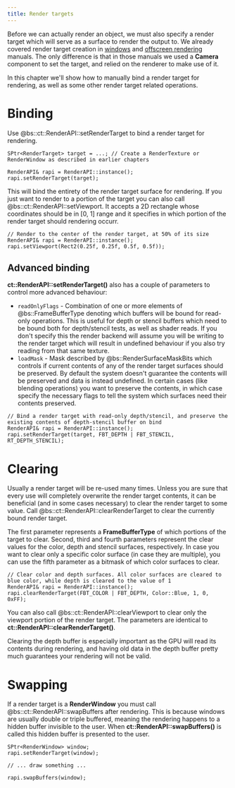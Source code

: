 ```yaml
---
title: Render targets
---
```


Before we can actually render an object, we must also specify a render target which will serve as a surface to render the output to. We already covered render target creation in [windows](User_Manuals/Advanced_Rendering/windows) and [offscreen rendering](User_Manuals/Advanced_Rendering/offscreenRendering) manuals. The only difference is that in those manuals we used a **Camera** component to set the target, and relied on the renderer to make use of it. 

In this chapter we'll show how to manually bind a render target for rendering, as well as some other render target related operations.

# Binding
Use @bs::ct::RenderAPI::setRenderTarget to bind a render target for rendering.

~~~~~~~~~~~~~{.cpp}
SPtr<RenderTarget> target = ...; // Create a RenderTexture or RenderWindow as described in earlier chapters

RenderAPI& rapi = RenderAPI::instance();
rapi.setRenderTarget(target);
~~~~~~~~~~~~~

This will bind the entirety of the render target surface for rendering. If you just want to render to a portion of the target you can also call @bs::ct::RenderAPI::setViewport. It accepts a 2D rectangle whose coordinates should be in [0, 1] range and it specifies in which portion of the render target should rendering occurr.

~~~~~~~~~~~~~{.cpp}
// Render to the center of the render target, at 50% of its size
RenderAPI& rapi = RenderAPI::instance();
rapi.setViewport(Rect2(0.25f, 0.25f, 0.5f, 0.5f));
~~~~~~~~~~~~~

## Advanced binding
**ct::RenderAPI::setRenderTarget()** also has a couple of parameters to control more advanced behaviour:
 - `readOnlyFlags` - Combination of one or more elements of @bs::FrameBufferType denoting which buffers will be bound for read-only operations. This is useful for depth or stencil buffers which need to be bound both for depth/stencil tests, as well as shader reads. If you don't specify this the render backend will assume you will be writing to the render target which will result in undefined behaviour if you also try reading from that same texture.
 - `loadMask` - Mask described by @bs::RenderSurfaceMaskBits which controls if current contents of any of the render target surfaces should be preserved. By default the system doesn't guarantee the contents will be preserved and data is instead undefined. In certain cases (like blending operations) you want to preserve the contents, in which case specify the necessary flags to tell the system which surfaces need their contents preserved.

~~~~~~~~~~~~~{.cpp}
// Bind a render target with read-only depth/stencil, and preserve the existing contents of depth-stencil buffer on bind
RenderAPI& rapi = RenderAPI::instance();
rapi.setRenderTarget(target, FBT_DEPTH | FBT_STENCIL, RT_DEPTH_STENCIL);
~~~~~~~~~~~~~
 
# Clearing
Usually a render target will be re-used many times. Unless you are sure that every use will completely overwrite the render target contents, it can be beneficial (and in some cases necessary) to clear the render target to some value. Call @bs::ct::RenderAPI::clearRenderTarget to clear the currently bound render target. 

The first parameter represents a **FrameBufferType** of which portions of the target to clear. Second, third and fourth parameters represent the clear values for the color, depth and stencil surfaces, respectively. In case you want to clear only a specific color surface (in case they are multiple), you can use the fifth parameter as a bitmask of which color surfaces to clear.

~~~~~~~~~~~~~{.cpp}
// Clear color and depth surfaces. All color surfaces are cleared to blue color, while depth is cleared to the value of 1
RenderAPI& rapi = RenderAPI::instance();
rapi.clearRenderTarget(FBT_COLOR | FBT_DEPTH, Color::Blue, 1, 0, 0xFF);
~~~~~~~~~~~~~

You can also call @bs::ct::RenderAPI::clearViewport to clear only the viewport portion of the render target. The parameters are identical to **ct::RenderAPI::clearRenderTarget()**.

Clearing the depth buffer is especially important as the GPU will read its contents during rendering, and having old data in the depth buffer pretty much guarantees your rendering will not be valid.

# Swapping
If a render target is a **RenderWindow** you must call @bs::ct::RenderAPI::swapBuffers after rendering. This is because windows are usually double or triple buffered, meaning the rendering happens to a hidden buffer invisible to the user. When **ct::RenderAPI::swapBuffers()** is called this hidden buffer is presented to the user.

~~~~~~~~~~~~~{.cpp}
SPtr<RenderWindow> window;
rapi.setRenderTarget(window);

// ... draw something ...

rapi.swapBuffers(window);
~~~~~~~~~~~~~
